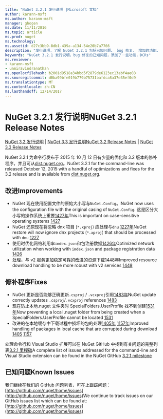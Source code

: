 ```yaml
---
title: "NuGet 3.2.1 发行说明 |Microsoft 文档"
author: karann-msft
ms.author: karann-msft
manager: ghogen
ms.date: 11/11/2016
ms.topic: article
ms.prod: nuget
ms.technology: 
ms.assetid: d27c3bb9-8db1-439a-a134-54e20b7a7766
description: "发行说明，了解 NuGet 3.2.1 包括已知问题、 bug 修复、 增加的功能，以及 DCRs。"
keywords: "NuGet 3.2.1 发行说明，bug 修复的已知问题，添加了一些功能，DCRs"
ms.reviewer:
- karann-msft
- unniravindranathan
ms.openlocfilehash: b2001d9518a34bbd5f2879de6123ec13abf4ae08
ms.sourcegitcommit: d0ba99bfe019b779b75731bafdca8a37e35ef0d9
ms.translationtype: MT
ms.contentlocale: zh-CN
ms.lasthandoff: 12/14/2017
---
```

# <a name="nuget-321-release-notes"></a><span data-ttu-id="e6de6-104">NuGet 3.2.1 发行说明</span><span class="sxs-lookup"><span data-stu-id="e6de6-104">NuGet 3.2.1 Release Notes</span></span>

<span data-ttu-id="e6de6-105">[NuGet 3.2 发行说明](../release-notes/nuget-3.2.md) | [NuGet 3.3 发行说明](../release-notes/nuget-3.3.md)</span><span class="sxs-lookup"><span data-stu-id="e6de6-105">[NuGet 3.2 Release Notes](../release-notes/nuget-3.2.md) | [NuGet 3.3 Release Notes](../release-notes/nuget-3.3.md)</span></span>

<span data-ttu-id="e6de6-106">NuGet 3.2.1 为命令行发布于 2015 年 10 月 12 日有少量的优化和 3.2 版本的修补程序，并且可从[dist.nuget.org](http://dist.nuget.org/index.html)。</span><span class="sxs-lookup"><span data-stu-id="e6de6-106">NuGet 3.2.1 for the command-line was released October 12, 2015 with a handful of optimizations and fixes for the 3.2 release and is available from [dist.nuget.org](http://dist.nuget.org/index.html).</span></span>

## <a name="improvements"></a><span data-ttu-id="e6de6-107">改进</span><span class="sxs-lookup"><span data-stu-id="e6de6-107">Improvements</span></span>

* <span data-ttu-id="e6de6-108">NuGet 现在使用配置文件的原始大小写与`NuGet.Config`。</span><span class="sxs-lookup"><span data-stu-id="e6de6-108">NuGet now uses the configuration file with the original casing of `NuGet.Config`.</span></span>  <span data-ttu-id="e6de6-109">这是区分大小写的操作系统上重要[1427年](https://github.com/NuGet/Home/issues/1427)</span><span class="sxs-lookup"><span data-stu-id="e6de6-109">This is important on case-sensitive operating systems [1427](https://github.com/NuGet/Home/issues/1427)</span></span>
* <span data-ttu-id="e6de6-110">NuGet 还原现在将忽略 dnx 项目 (`*.xproj`) 应处理与`dnu` [1227年](https://github.com/NuGet/Home/issues/1227)</span><span class="sxs-lookup"><span data-stu-id="e6de6-110">NuGet restore will now ignore dnx projects (`*.xproj`) that should be processed with `dnu` [1227](https://github.com/NuGet/Home/issues/1227)</span></span>
* <span data-ttu-id="e6de6-111">使用时优化网络利用率`index.json`和包注册数据[1426年](https://github.com/NuGet/Home/issues/1426)</span><span class="sxs-lookup"><span data-stu-id="e6de6-111">Optimized network utilization when working with `index.json` and package registration data [1426](https://github.com/NuGet/Home/issues/1426)</span></span>
* <span data-ttu-id="e6de6-112">处理，与 v2 服务更加稳定可靠的改进的资源下载[1448年](https://github.com/NuGet/Home/issues/1448)</span><span class="sxs-lookup"><span data-stu-id="e6de6-112">Improved resource download handling to be more robust with v2 services [1448](https://github.com/NuGet/Home/issues/1448)</span></span>

## <a name="fixes"></a><span data-ttu-id="e6de6-113">修补程序</span><span class="sxs-lookup"><span data-stu-id="e6de6-113">Fixes</span></span>

* <span data-ttu-id="e6de6-114">NuGet 更新是否能够正确更新`.csproj` / `.vcxproj`引用[1483年](https://github.com/NuGet/Home/issues/1483)</span><span class="sxs-lookup"><span data-stu-id="e6de6-114">NuGet update correctly updates `.csproj`/`.vcxproj` references [1483](https://github.com/NuGet/Home/issues/1483)</span></span>
* <span data-ttu-id="e6de6-115">现在防止本地.nuget 文件夹时 SpecialFolders.UserProfile 找不到创建[1531年](https://github.com/NuGet/Home/issues/1531)</span><span class="sxs-lookup"><span data-stu-id="e6de6-115">Now preventing a local .nuget folder from being created when a SpecialFolders.UserProfile cannot be located [1531](https://github.com/NuGet/Home/issues/1531)</span></span>
* <span data-ttu-id="e6de6-116">改进的在本地缓存中下载过程中损坏的包的处理[1405年](https://github.com/NuGet/Home/issues/1405) [1157年](https://github.com/NuGet/Home/issues/1157)</span><span class="sxs-lookup"><span data-stu-id="e6de6-116">Improved handling of packages in local cache that are corrupted during download [1405](https://github.com/NuGet/Home/issues/1405) [1157](https://github.com/NuGet/Home/issues/1157)</span></span>

<span data-ttu-id="e6de6-117">处理命令行和 Visual Studio 扩展可以在 NuGet GitHub 中找到有关问题的完整列表[3.2.1 里程碑](https://github.com/NuGet/Home/issues?q=milestone%3A3.2.1+is%3Aclosed)</span><span class="sxs-lookup"><span data-stu-id="e6de6-117">A complete list of issues addressed for the command-line and Visual Studio extension can be found in the NuGet GitHub [3.2.1 milestone](https://github.com/NuGet/Home/issues?q=milestone%3A3.2.1+is%3Aclosed)</span></span>

## <a name="known-issues"></a><span data-ttu-id="e6de6-118">已知问题</span><span class="sxs-lookup"><span data-stu-id="e6de6-118">Known Issues</span></span>

<span data-ttu-id="e6de6-119">我们继续在我们的 GitHub 问题列表，可在上跟踪问题： [http://github.com/nuget/home/issues](http://github.com/nuget/home/issues)</span><span class="sxs-lookup"><span data-stu-id="e6de6-119">We continue to track issues on our GitHub issues list which can be found at: [http://github.com/nuget/home/issues](http://github.com/nuget/home/issues)</span></span>